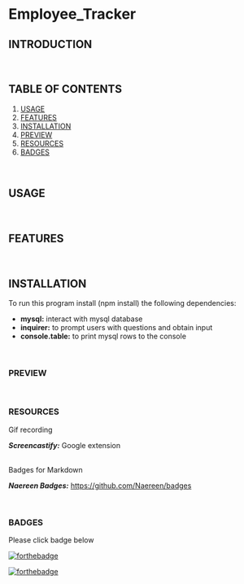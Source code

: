# Employee_Tracker

## INTRODUCTION




<br>


## TABLE OF CONTENTS

1. [USAGE](#usage)
2. [FEATURES](#features)
3. [INSTALLATION](#installation)
4. [PREVIEW](#preview)
5. [RESOURCES](#resources)
6. [BADGES](#badges)


<br>

## USAGE



<br>

## FEATURES



<br>

## INSTALLATION

To run this program install (npm install) the following dependencies:

* **mysql:**  interact with mysql database
* **inquirer:** to prompt users with questions and obtain input
* **console.table:** to print mysql rows to the console




<br>

### PREVIEW





<br>

### RESOURCES

Gif recording

***Screencastify:*** Google extension

<br>
Badges for Markdown

***Naereen Badges:*** https://github.com/Naereen/badges

<br>

### BADGES
Please click badge below 

[![forthebadge](https://forthebadge.com/images/badges/check-it-out.svg)](https://lturner19.github.io/Digital_Notebook/)

[![forthebadge](https://forthebadge.com/images/badges/60-percent-of-the-time-works-every-time.svg)](https://forthebadge.com)
